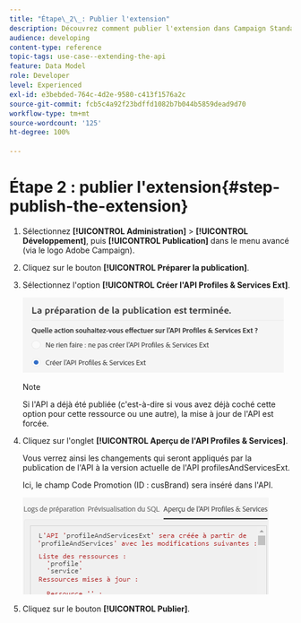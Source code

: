 ```yaml
---
title: "Étape\_2\_: Publier l'extension"
description: Découvrez comment publier l'extension dans Campaign Standard. Partie 2 d'une série.
audience: developing
content-type: reference
topic-tags: use-case--extending-the-api
feature: Data Model
role: Developer
level: Experienced
exl-id: e3bebded-764c-4d2e-9580-c413f1576a2c
source-git-commit: fcb5c4a92f23bdffd1082b7b044b5859dead9d70
workflow-type: tm+mt
source-wordcount: '125'
ht-degree: 100%

---
```


# Étape 2 : publier l&#39;extension{#step-publish-the-extension}

1. Sélectionnez **[!UICONTROL Administration]** > **[!UICONTROL Développement]**, puis **[!UICONTROL Publication]** dans le menu avancé (via le logo Adobe Campaign).
1. Cliquez sur le bouton **[!UICONTROL Préparer la publication]**.
1. Sélectionnez l&#39;option **[!UICONTROL Créer l&#39;API Profiles &amp; Services Ext]**.

   ![](assets/create-profile-and-services-api.png)

   >[!NOTE]
   >
   >Si l&#39;API a déjà été publiée (c&#39;est-à-dire si vous avez déjà coché cette option pour cette ressource ou une autre), la mise à jour de l&#39;API est forcée.

1. Cliquez sur l&#39;onglet **[!UICONTROL Aperçu de l&#39;API Profiles &amp; Services]**.

   Vous verrez ainsi les changements qui seront appliqués par la publication de l&#39;API à la version actuelle de l&#39;API profilesAndServicesExt.

   Ici, le champ Code Promotion (ID : cusBrand) sera inséré dans l&#39;API.

   ![](assets/extendpandsapi_diff.png)

1. Cliquez sur le bouton **[!UICONTROL Publier]**.
